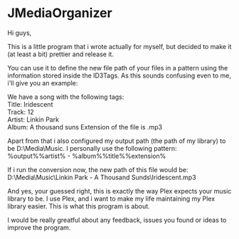 # JMediaOrganizer

Hi guys,

This is a little program that i wrote actually for myself, but decided to make it (at least a bit) prettier and release it.

You can use it to define the new file path of your files in a pattern using the information stored inside the ID3Tags. As this sounds confusing even to me, i'll give you an example:

We have a song with the following tags:  
Title: Iridescent  
Track: 12  
Artist: Linkin Park  
Album: A thousand suns
Extension of the file is .mp3

Apart from that i also configured my output path (the path of my library) to be D:\Media\Music\. I personally use the following pattern:  
%output%%artist% - %album%\%title%%extension%

If i run the conversion now, the new path of this file would be:  
D:\Media\Music\Linkin Park - A Thousand Sunds\Iridescent.mp3

And yes, your guessed right, this is exactly the way Plex expects your music library to be. I use Plex, and i want to make my life maintaining my Plex library easier. This is what this program is about.

I would be really greatful about any feedback, issues you found or ideas to improve the program.
